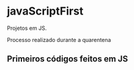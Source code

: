 # javaScriptFirst

Projetos em JS.    
  
Processo realizado durante a quarentena         
     
## Primeiros códigos feitos em JS 
<br>      
   

   
 
 
 
